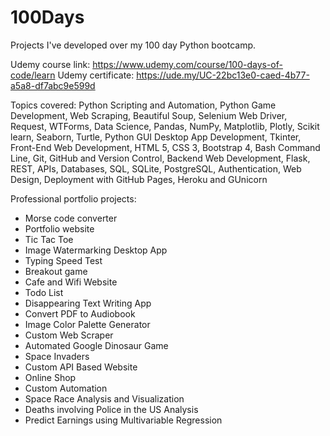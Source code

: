 # 100Days
Projects I've developed over my 100 day Python bootcamp.

Udemy course link: https://www.udemy.com/course/100-days-of-code/learn
Udemy certificate: https://ude.my/UC-22bc13e0-caed-4b77-a5a8-df7abc9e599d

Topics covered: Python Scripting and Automation, Python Game Development, Web Scraping, Beautiful Soup, Selenium Web Driver, Request, WTForms, Data Science, Pandas, NumPy, Matplotlib, Plotly, Scikit learn, Seaborn, Turtle, Python GUI Desktop App Development, Tkinter, Front-End Web Development, HTML 5, CSS 3, Bootstrap 4, Bash Command Line, Git, GitHub and Version Control, Backend Web Development, Flask, REST, APIs, Databases, SQL, SQLite, PostgreSQL, Authentication, Web Design, Deployment with GitHub Pages, Heroku and GUnicorn

Professional portfolio projects:
- Morse code converter
- Portfolio website
- Tic Tac Toe
- Image Watermarking Desktop App
- Typing Speed Test
- Breakout game
- Cafe and Wifi Website
- Todo List
- Disappearing Text Writing App
- Convert PDF to Audiobook
- Image Color Palette Generator
- Custom Web Scraper
- Automated Google Dinosaur Game
- Space Invaders
- Custom API Based Website
- Online Shop
- Custom Automation
- Space Race Analysis and Visualization
- Deaths involving Police in the US Analysis
- Predict Earnings using Multivariable Regression
